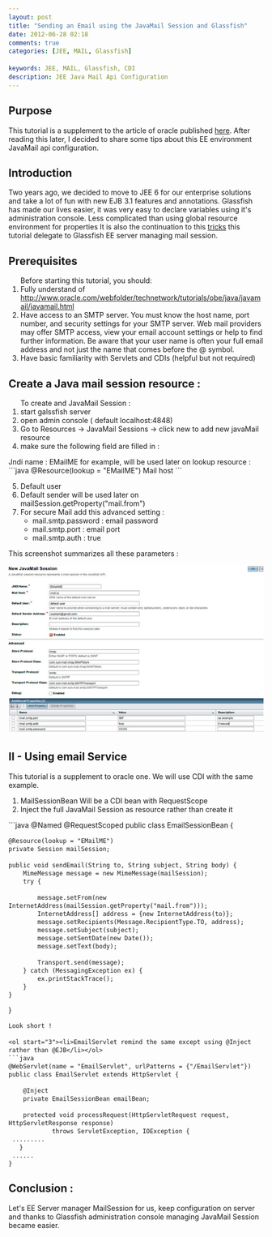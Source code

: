```yaml
---
layout: post
title: "Sending an Email using the JavaMail Session and Glassfish"
date: 2012-06-28 02:18
comments: true
categories: [JEE, MAIL, Glassfish]

keywords: JEE, MAIL, Glassfish, CDI
description: JEE Java Mail Api Configuration
---
```


<h2>Purpose</h2>

This tutorial is a supplement to the article of oracle published <a href="http://www.oracle.com/webfolder/technetwork/tutorials/obe/java/javamail/javamail.html">here</a>.
After reading this later, I decided to share some tips about this EE environment JavaMail api configuration.
<h2>Introduction</h2>

Two years ago, we decided to move to JEE 6 for our enterprise solutions and take a lot of fun with new EJB 3.1 features and annotations. Glassfish has made our lives easier, it was very easy to declare variables using it's administration console.
Less complicated than using global resource environment for properties It is also the continuation to this <a href="http://www.jroller.com/articles/jee-6-environmental-enterprise">tricks</a> this tutorial delegate to Glassfish EE server managing mail session.
<!-- more -->
<h2>Prerequisites</h2>

<ol>Before starting this tutorial, you should:
<li>Fully understand of <a href="http://www.oracle.com/webfolder/technetwork/tutorials/obe/java/javamail/javamail.html">http://www.oracle.com/webfolder/technetwork/tutorials/obe/java/javamail/javamail.html</a></li>
<li>Have access to an SMTP server. You must know the host name, port number, and security settings for your SMTP server. Web mail providers may offer SMTP access, view your email account settings or help to find further information. Be aware that your user name is often your full email address and not just the name that comes before the @ symbol.</li>
<li>Have basic familiarity with Servlets and CDIs (helpful but not required)</li>
</ol>

<h2>Create a Java mail session resource :</h2>

<ol>
To create and JavaMail Session :
<li>start galssfish server</li>
<li>open admin console ( default localhost:4848)</li>
<li>Go to Resources -> JavaMail Sessions -> click new to add new javaMail resource</li>
<li>make sure the following field are filled in :</li>
</ol>
Jndi name : EMailME for example, will be used later on lookup resource :
```java
@Resource(lookup = "EMailME")
Mail host
```
<ol start="5">
<li>Default user</li>
<li>Default sender will be used later on mailSession.getProperty("mail.from")</li>
<li>For secure Mail add this advanced setting :

<ul>
<li>mail.smtp.password : email password</li>
<li>mail.smtp.port : email port</li>
<li>mail.smtp.auth : true </li>
</ul>
</li>
</ol>
This screenshot summarizes all these parameters :

![Mail EE](/images/mailee.jpg)

<h2>II - Using email Service</h2>


This tutorial is a supplement to oracle one. We will use CDI with the same example.

<ol>
	<li>MailSessionBean Will be a CDI bean with RequestScope</li>
	<li>Inject the full JavaMail Session as resource rather than create it</li>
</ol>
```java
@Named
@RequestScoped
public class EmailSessionBean {

    @Resource(lookup = "EMailME")
    private Session mailSession;

    public void sendEmail(String to, String subject, String body) {
        MimeMessage message = new MimeMessage(mailSession);
        try {

            message.setFrom(new InternetAddress(mailSession.getProperty("mail.from")));
            InternetAddress[] address = {new InternetAddress(to)};
            message.setRecipients(Message.RecipientType.TO, address);
            message.setSubject(subject);
            message.setSentDate(new Date());
            message.setText(body);

            Transport.send(message);
        } catch (MessagingException ex) {
            ex.printStackTrace();
        }
    }
}
```
Look short !

<ol start="3"><li>EmailServlet remind the same except using @Inject rather than @EJB</li></ol>
```java
@WebServlet(name = "EmailServlet", urlPatterns = {"/EmailServlet"})
public class EmailServlet extends HttpServlet {

    @Inject
    private EmailSessionBean emailBean;

    protected void processRequest(HttpServletRequest request, HttpServletResponse response)
            throws ServletException, IOException {
 .........
   }
 ......
}
```
<h2>Conclusion :</h2>

Let's EE Server manager MailSession for us, keep configuration on server and thanks to Glassfish administration console managing JavaMail Session became easier.
